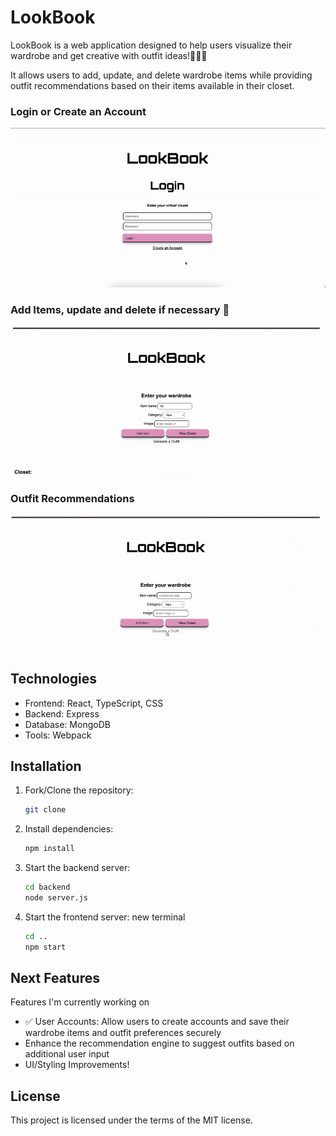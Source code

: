 # LookBook

LookBook is a web application designed to help users visualize their wardrobe and get creative with outfit ideas!👗👚👖

It allows users to add, update, and delete wardrobe items while providing outfit recommendations based on their items available in their closet.

### Login or Create an Account 

![LookBook site](./frontend/assets/Login-Signup.gif)

### Add Items, update and delete if necessary 👚

![LookBook site](./frontend/assets/lookbook1.gif)

### Outfit Recommendations

![LookBook site](./frontend/assets/lookbook2.gif)

## Technologies

- Frontend: React, TypeScript, CSS
- Backend: Express
- Database: MongoDB
- Tools: Webpack

## Installation

1. Fork/Clone the repository:

   ```bash
   git clone
   ```

2. Install dependencies:

   ```bash
   npm install
   ```

3. Start the backend server:

   ```bash
   cd backend
   node server.js
   ```

4. Start the frontend server:
   new terminal
   ```bash
   cd ..
   npm start
   ```

## Next Features

Features I'm currently working on

- ✅ User Accounts: Allow users to create accounts and save their wardrobe items and outfit preferences securely
- Enhance the recommendation engine to suggest outfits based on additional user input
- UI/Styling Improvements!

## License

This project is licensed under the terms of the MIT license.
